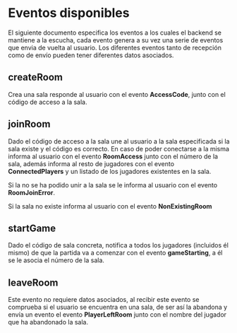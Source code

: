 # Eventos disponibles
El siguiente documento especifica los eventos a los cuales el backend se mantiene a la escucha, cada evento genera a su vez una serie de eventos 
que envia de vuelta al usuario. Los diferentes eventos tanto de recepción como de envío pueden tener diferentes datos asociados.

## createRoom
Crea una sala responde al usuario con el evento **AccessCode**, junto con el código de acceso a la sala.

## joinRoom
Dado el código de acceso a la sala une al usuario a la sala especificada si la sala existe y el código es correcto.
En caso de poder conectarse a la misma informa al usuario con el evento **RoomAccess** junto con el número de la sala, además informa al resto
de jugadores con el evento **ConnectedPlayers** y un listado de los jugadores existentes en la sala.

Si la no se ha podido unir a la sala se le informa al usuario con el evento **RoomJoinError**.

Si la sala no existe informa al usuario con el evento **NonExistingRoom**

## startGame
Dado el código de sala concreta, notifica a todos los jugadores (incluidos él mismo) de que la partida va a comenzar con el evento
**gameStarting**, a él se le asocia el número de la sala.

## leaveRoom
Este evento no requiere datos asociados, al recibir este evento se comprueba si el usuario se encuentra en una sala, de ser así la abandona
y envía un evento el evento **PlayerLeftRoom** junto con el nombre del jugador que ha abandonado la sala.
